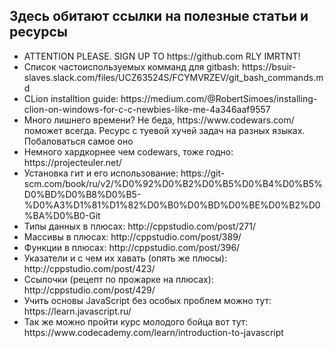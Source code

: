 ## Здесь обитают ссылки на полезные статьи и ресурсы
<ul>
  <li> ATTENTION PLEASE. SIGN UP TO https://github.com RLY IMRTNT! </li>
  <li> Список частоиспользуемых комманд для gitbash: https://bsuir-slaves.slack.com/files/UCZ63524S/FCYMVRZEV/git_bash_commands.md</li>  
  <li>CLion installtion guide: https://medium.com/@RobertSimoes/installing-clion-on-windows-for-c-c-newbies-like-me-4a346aaf9557</li>
  <li>Много лишнего времени? Не беда, https://www.codewars.com/ поможет всегда. Ресурс с туевой хучей задач на разных языках. Побаловаться самое оно</li>
  <li>Немного хардкорнее чем codewars, тоже годно: https://projecteuler.net/</li>
  <li>Установка гит и его использование: https://git-scm.com/book/ru/v2/%D0%92%D0%B2%D0%B5%D0%B4%D0%B5%D0%BD%D0%B8%D0%B5-%D0%A3%D1%81%D1%82%D0%B0%D0%BD%D0%BE%D0%B2%D0%BA%D0%B0-Git </li>
  <li> Типы данных в плюсах: http://cppstudio.com/post/271/ </li>
  <li> Массивы в плюсах: http://cppstudio.com/post/389/ </li>
  <li> Функции в плюсах: http://cppstudio.com/post/396/</li>
  <li> Указатели и с чем их хавать (опять же плюсы): http://cppstudio.com/post/423/</li>
  <li> Ссылочки (рецепт по прожарке на плюсах): http://cppstudio.com/post/429/</li>  
  <li> Учить основы JavaScript без особых проблем можно тут: https://learn.javascript.ru/ </li>
  <li> Так же можно пройти курс молодого бойца вот тут: https://www.codecademy.com/learn/introduction-to-javascript </li>
</ul>
